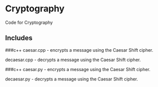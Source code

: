 # Cryptography
 Code for Cryptography

## Includes
###c++
  caesar.cpp - encrypts a message using the Caesar Shift cipher.

  decaesar.cpp - decrypts a message using the Caesar Shift cipher.

###c++
  caesar.py - encrypts a message using the Caesar Shift cipher.

  decaesar.py - decrypts a message using the Caesar Shift cipher.
